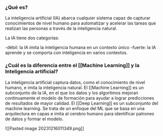 
### ¿Qué es?

La inteligencia artificial (IA) abarca cualquier sistema capaz de capturar conocimientos de nivel humano para automatizar y acelerar las tareas que realizan las personas a través de la inteligencia natural.

La IA tiene dos categorías:

-débil: la IA imita la inteligencia humana en un contexto único 
-fuerte: la IA aprende y se comporta con inteligencia en varios contextos.

### ¿Cuál es la diferencia entre el [[Machine Learning]] y la Inteligencia artificial?

La inteligencia artificial captura datos, como el conocimiento de nivel humano, e imita la inteligencia natural. El [[Machine Learning]] es un subconjunto de la IA, en el que los datos y los algoritmos mejoran continuamente el modelo de formación para ayudar a lograr predicciones de resultados de mayor calidad. El [[Deep Learning]] es un subconjunto del machine learning. Se trata de un enfoque del ML que se basa en una arquitectura en capas e imita al cerebro humano para identificar patrones de datos y formar el modelo.

![[Pasted image 20231216011349.png]]

